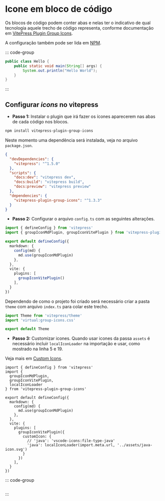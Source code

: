 # Icone em bloco de código

Os blocos de código podem conter abas e nelas ter o indicativo de qual tecnologia aquele trecho de código representa, conforme documentação em [VitePress Plugin Group Icons](https://vpgi.vercel.app).

A configuração também pode ser lida em [NPM](https://www.npmjs.com/package/vitepress-plugin-group-icons).

::: code-group

```java [Hello.java]
public class Hello {
    public static void main(String[] args) {
        System.out.println("Hello World");
    }
}
```

:::

## Configurar *icons* no vitepress

- **Passo 1:** Instalar o plugin que irá fazer os ícones aparecerem nas abas de cada código nos blocos.

```sh [npm]
npm install vitepress-plugin-group-icons
```

Neste momento uma dependência será instalada, veja no arquivo `package.json`.

```json {9-12} [package.json]
{
  "devDependencies": {
    "vitepress": "^1.5.0"
  },
  "scripts": {
    "docs:dev": "vitepress dev",
    "docs:build": "vitepress build",
    "docs:preview": "vitepress preview"
  },
  "dependencies": {
    "vitepress-plugin-group-icons": "^1.3.3"
  }
}
```

- **Passo 2:** Configurar o arquivo `config.ts` com as seguintes alterações.

```ts {2,7,12} [.vitepress/config.ts]
import { defineConfig } from 'vitepress'
import { groupIconMdPlugin, groupIconVitePlugin } from 'vitepress-plugin-group-icons'

export default defineConfig({
  markdown: {
    config(md) {
      md.use(groupIconMdPlugin)
    },
  },
  vite: {
    plugins: [
      groupIconVitePlugin()
    ],
  }
})
```

Dependendo de como o projeto foi criado será necessário criar a pasta `theme` com arquivo `index.ts` para colar este trecho.

```ts {2} [.vitepress/theme/index.ts]
import Theme from 'vitepress/theme'
import 'virtual:group-icons.css'

export default Theme
```
- **Passo 3:** Customizar icones. Quando usar icones da passa `assets` é necessário incluir `localIconLoader` na importação e usar, como mostrado na linha 5 e 19.

Veja mais em [Custom Icons](https://vpgi.vercel.app/features.html#custom-icons).

```ts:line-numbers{5,19}
import { defineConfig } from 'vitepress'
import { 
  groupIconMdPlugin, 
  groupIconVitePlugin, 
  localIconLoader 
} from 'vitepress-plugin-group-icons'

export default defineConfig({
  markdown: {
    config(md) {
      md.use(groupIconMdPlugin)
    },
  },
  vite: {
    plugins: [
      groupIconVitePlugin({
        customIcon: {
          // 'java': 'vscode-icons:file-type-java'
          'java': localIconLoader(import.meta.url, '../assets/java-icon.svg')
        }
      })
    ],
  }
})
```

::: code-group

``` [File.java]
```

:::